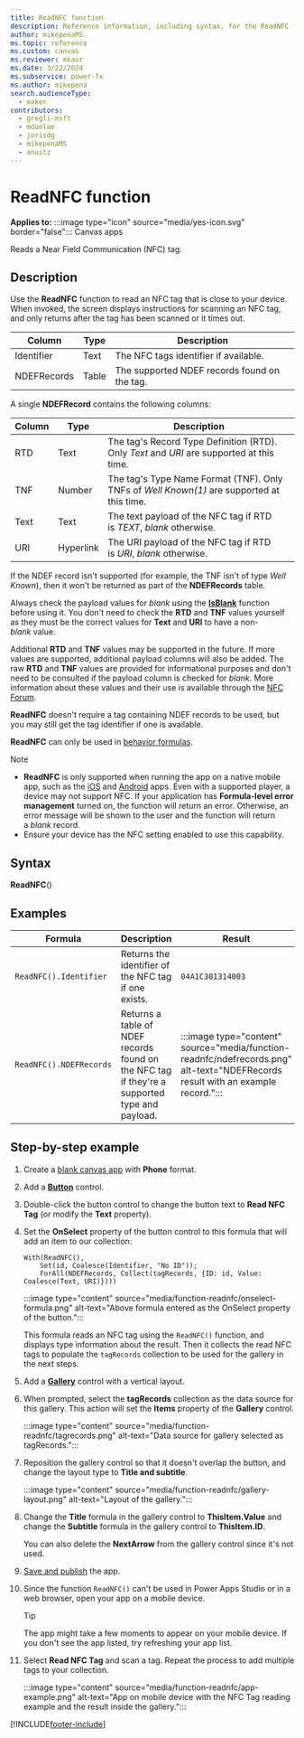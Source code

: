 ```yaml
---
title: ReadNFC function
description: Reference information, including syntax, for the ReadNFC function
author: mikepenaMS
ms.topic: reference
ms.custom: canvas
ms.reviewer: mkaur
ms.date: 3/22/2024
ms.subservice: power-fx
ms.author: mikepena
search.audienceType:
  - maker
contributors:
  - gregli-msft
  - mduelae
  - jorisdg
  - mikepenaMS
  - anuitz
---
```


# ReadNFC function

**Applies to:** :::image type="icon" source="media/yes-icon.svg" border="false"::: Canvas apps

Reads a Near Field Communication (NFC) tag.

## Description

Use the **ReadNFC** function to read an NFC tag that is close to your device. When invoked, the screen displays instructions for scanning an NFC tag, and only returns after the tag has been scanned or it times out.

| **Column**  | **Type** | **Description**                              |
|-------------|----------|----------------------------------------------|
| Identifier  | Text     | The NFC tags identifier if available.        |
| NDEFRecords | Table    | The supported NDEF records found on the tag. |

A single **NDEFRecord** contains the following columns:

| **Column** | **Type**  | **Description**                                                                            |
|------------|-----------|--------------------------------------------------------------------------------------------|
| RTD        | Text      | The tag's Record Type Definition (RTD). Only *Text* and *URI* are supported at this time.  |
| TNF        | Number    | The tag's Type Name Format (TNF). Only TNFs of *Well Known(1)* are supported at this time. |
| Text       | Text      | The text payload of the NFC tag if RTD is *TEXT*, *blank* otherwise.                       |
| URI        | Hyperlink | The URI payload of the NFC tag if RTD is *URI*, *blank* otherwise.                         |

If the NDEF record isn't supported (for example, the TNF isn't of type *Well Known*), then it won't be returned as part of the **NDEFRecords** table.

Always check the payload values for *blank* using the [**IsBlank**](function-isblank-isempty.md) function before using it. You don't need to check the **RTD** and **TNF** values yourself as they must be the correct values for **Text** and **URI** to have a non-*blank* value.

Additional **RTD** and **TNF** values may be supported in the future. If more values are supported, additional payload columns will also be added. The raw **RTD** and **TNF** values are provided for informational purposes and don't need to be consulted if the payload column is checked for *blank*. More information about these values and their use is available through the [NFC Forum](https://nfc-forum.org/).

**ReadNFC** doesn't require a tag containing NDEF records to be used, but you may still get the tag identifier if one is available.  
  
**ReadNFC** can only be used in [behavior formulas](/power-apps/maker/canvas-apps/working-with-formulas-in-depth).

> [!NOTE]
> - **ReadNFC** is only supported when running the app on a native mobile app, such as the [iOS](https://apps.apple.com/us/app/power-apps/id1047318566) and [Android](https://play.google.com/store/apps/details?id=com.microsoft.msapps) apps. Even with a supported player, a device may not support NFC. If your application has **Formula-level error management** turned on, the function will return an error. Otherwise, an error message will be shown to the user and the function will return a *blank* record.
> - Ensure your device has the NFC setting enabled to use this capability.

## Syntax

**ReadNFC**()

## Examples

| **Formula**           | **Description**                                                                                | **Result**                                                              |
|-----------------------|------------------------------------------------------------------------------------------------|-------------------------------------------------------------------------|
| `ReadNFC().Identifier`  | Returns the identifier of the NFC tag if one exists.                                            | `04A1C301314003`                                                          |
| `ReadNFC().NDEFRecords` | Returns a table of NDEF records found on the NFC tag if they're a supported type and payload. | :::image type="content" source="media/function-readnfc/ndefrecords.png" alt-text="NDEFRecords result with an example record."::: |

## Step-by-step example

1. Create a [blank canvas app](/power-apps/maker/canvas-apps/create-blank-app) with **Phone** format.

1. Add a [**Button**](/power-apps/maker/canvas-apps/controls/control-button) control.

1. Double-click the button control to change the button text to **Read NFC Tag** (or modify the **Text** property).

1. Set the **OnSelect** property of the button control to this formula that will add an item to our collection:  

    ```powerapps-dot
    With(ReadNFC(),
        Set(id, Coalesce(Identifier, "No ID"));
        ForAll(NDEFRecords, Collect(tagRecords, {ID: id, Value: Coalesce(Text, URI)})))
    ```

    :::image type="content" source="media/function-readnfc/onselect-formula.png" alt-text="Above formula entered as the OnSelect property of the button.":::

    This formula reads an NFC tag using the `ReadNFC()` function, and displays type information about the result. Then it collects the read NFC tags to populate the `tagRecords` collection to be used for the gallery in the next steps.

1. Add a [**Gallery**](/power-apps/maker/canvas-apps/controls/control-gallery) control with a vertical layout.

1. When prompted, select the **tagRecords** collection as the data source for this gallery. This action will set the **Items** property of the **Gallery** control.

    :::image type="content" source="media/function-readnfc/tagrecords.png" alt-text="Data source for gallery selected as tagRecords.":::

1. Reposition the gallery control so that it doesn't overlap the button, and change the layout type to **Title and subtitle**.

    :::image type="content" source="media/function-readnfc/gallery-layout.png" alt-text="Layout of the gallery.":::

1. Change the **Title** formula in the gallery control to **ThisItem.Value** and change the **Subtitle** formula in the gallery control to **ThisItem.ID**.

    You can also delete the **NextArrow** from the gallery control since it's not used.

1. [Save and publish](/power-apps/maker/canvas-apps/save-publish-app) the app.

1. Since the function `ReadNFC()` can't be used in Power Apps Studio or in a web browser, open your app on a mobile device.

    > [!TIP]
    > The app might take a few moments to appear on your mobile device. If you don't see the app listed, try refreshing your app list.

1. Select **Read NFC Tag** and scan a tag. Repeat the process to add multiple tags to your collection.

    :::image type="content" source="media/function-readnfc/app-example.png" alt-text="App on mobile device with the NFC Tag reading example and the result inside the gallery.":::

[!INCLUDE[footer-include](../../includes/footer-banner.md)]
